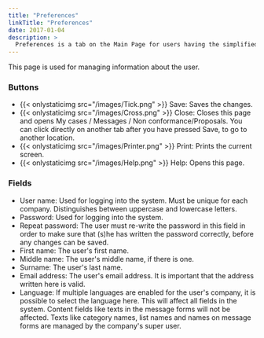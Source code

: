 ```yaml
---
title: "Preferences"
linkTitle: "Preferences"
date: 2017-01-04
description: >
  Preferences is a tab on the Main Page for users having the simplified interface.
---
```

This page is used for managing information about the user.

### Buttons

- {{< onlystaticimg src="/images/Tick.png" >}} Save: Saves the changes.
- {{< onlystaticimg src="/images/Cross.png" >}} Close: Closes this page and opens My cases / Messages / Non conformance/Proposals. You can click directly on another tab after you have pressed Save, to go to another location.
- {{< onlystaticimg src="/images/Printer.png" >}} Print: Prints the current screen.
- {{< onlystaticimg src="/images/Help.png" >}} Help: Opens this page.

### Fields

- User name: Used for logging into the system. Must be unique for each company. Distinguishes between uppercase and lowercase letters.
- Password: Used for logging into the system.
- Repeat password: The user must re-write the password in this field in order to make sure that (s)he has written the password correctly, before any changes can be saved.
- First name: The user's first name.
- Middle name: The user's middle name, if there is one.
- Surname: The user's last name.
- Email address: The user's email address. It is important that the address written here is valid.
- Language: If multiple languages are enabled for the user's company, it is possible to select the language here. This will affect all fields in the system. Content fields like texts in the message forms will not be affected. Texts like category names, list names and names on message forms are managed by the company's super user.



